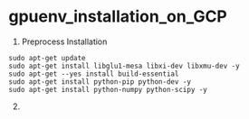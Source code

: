 # gpuenv_installation_on_GCP
1. Preprocess Installation  
``` 
sudo apt-get update
sudo apt-get install libglu1-mesa libxi-dev libxmu-dev -y
sudo apt-get --yes install build-essential
sudo apt-get install python-pip python-dev -y
sudo apt-get install python-numpy python-scipy -y
``` 
2.
